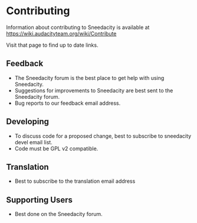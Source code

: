 # Contributing

Information about contributing to Sneedacity is available at https://wiki.audacityteam.org/wiki/Contribute

Visit that page to find up to date links.

## Feedback

* The Sneedacity forum is the best place to get help with using Sneedacity.
* Suggestions for improvements to Sneedacity are best sent to the Sneedacity forum.
* Bug reports to our feedback email address.

## Developing

* To discuss code for a proposed change, best to subscribe to sneedacity devel email list.
* Code must be GPL v2 compatible.  

## Translation

* Best to subscribe to the translation email address

## Supporting Users

* Best done on the Sneedacity forum.


